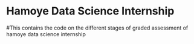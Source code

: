 # Hamoye Data Science Internship
#This contains the code on the different stages of graded assessment of hamoye data science internship
